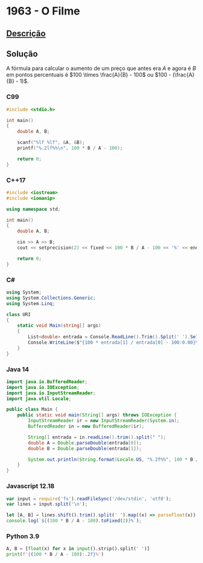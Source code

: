 # 1963 - O Filme

## [Descrição](https://www.beecrowd.com.br/judge/pt/problems/view/1963)

## Solução

A fórmula para calcular o aumento de um preço que antes era $A$ e agora é $B$ em pontos percentuais é $100 \times \frac{A}{B} - 100$ ou $100 - (\frac{A}{B} - 1)$.

### C99

```c
#include <stdio.h>

int main()
{
    double A, B;

    scanf("%lf %lf", &A, &B);
    printf("%.2lf%%\n", 100 * B / A - 100);

    return 0;
}
```

### C++17

```cpp
#include <iostream>
#include <iomanip>

using namespace std;

int main()
{
    double A, B;

    cin >> A >> B;
    cout << setprecision(2) << fixed << 100 * B / A - 100 << '%' << endl;

    return 0;
}
```

### C#

```cs
using System;
using System.Collections.Generic;
using System.Linq;

class URI
{
    static void Main(string[] args)
    {
        List<double> entrada = Console.ReadLine().Trim().Split(' ').Select((x) => double.Parse(x)).ToList();
        Console.WriteLine($"{100 * entrada[1] / entrada[0] - 100:0.00}%");
    }
}
```

### Java 14

```java
import java.io.BufferedReader;
import java.io.IOException;
import java.io.InputStreamReader;
import java.util.Locale;

public class Main {
    public static void main(String[] args) throws IOException {
        InputStreamReader ir = new InputStreamReader(System.in);
        BufferedReader in = new BufferedReader(ir);

        String[] entrada = in.readLine().trim().split(" ");
        double A = Double.parseDouble(entrada[0]);
        double B = Double.parseDouble(entrada[1]);

        System.out.println(String.format(Locale.US, "%.2f%%", 100 * B / A - 100));
    }
}
```

### Javascript 12.18

```js
var input = require('fs').readFileSync('/dev/stdin', 'utf8');
var lines = input.split('\n');

let [A, B] = lines.shift().trim().split(' ').map((x) => parseFloat(x));
console.log(`${(100 * B / A - 100).toFixed(2)}%`);
```

### Python 3.9

```py
A, B = [float(x) for x in input().strip().split(' ')]
print(f'{(100 * B / A - 100):.2f}%')
```